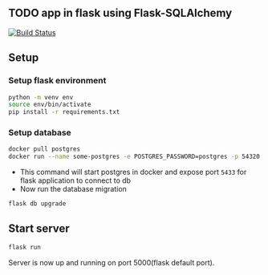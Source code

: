 ## TODO app in flask using Flask-SQLAlchemy

[![Build Status](https://travis-ci.org/JayateeB/todo-api.svg?branch=master)](https://travis-ci.org/JayateeB/todo-api)
## Setup

### Setup flask environment
```bash
python -m venv env
source env/bin/activate
pip install -r requirements.txt
```



### Setup database

```bash
docker pull postgres
docker run --name some-postgres -e POSTGRES_PASSWORD=postgres -p 54320:5432 -d postgres
```

* This command will start postgres in docker and expose port `5433` for flask application to connect to db
* Now run the database migration

```bash
flask db upgrade
```

## Start server

```bash
flask run
```
Server is now up and running on port 5000(flask default port).
